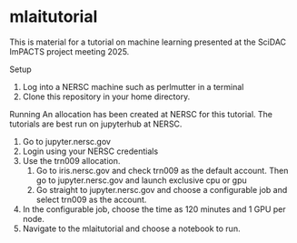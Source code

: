 # mlaitutorial

This is material for a tutorial on machine learning presented at the SciDAC ImPACTS project meeting 2025. 

Setup
1. Log into a NERSC machine such as perlmutter in a terminal 
2. Clone this repository in your home directory.

Running
An allocation has been created at NERSC for this tutorial.
The tutorials are best run on jupyterhub at NERSC.

1. Go to jupyter.nersc.gov
2. Login using your NERSC credentials
3. Use the trn009 allocation.
    1. Go to iris.nersc.gov and check trn009 as the default account.  Then go to jupyter.nersc.gov and launch exclusive cpu or gpu
    2. Go straight to jupyter.nersc.gov and choose a configurable job and select trn009 as the account.
4. In the configurable job, choose the time as 120 minutes and 1 GPU per node.
5. Navigate to the mlaitutorial and choose a notebook to run. 


